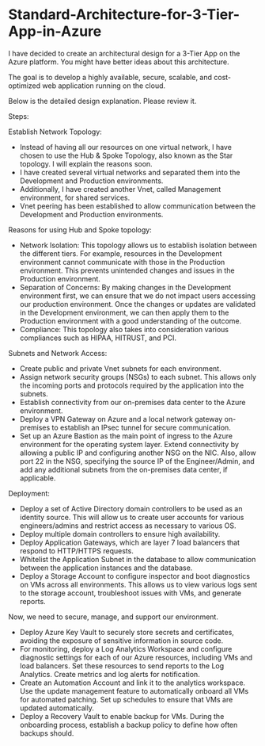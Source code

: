 # Standard-Architecture-for-3-Tier-App-in-Azure


I have decided to create an architectural design for a 3-Tier App on the Azure platform. You might have better ideas about this architecture.

The goal is to develop a highly available, secure, scalable, and cost-optimized web application running on the cloud.

Below is the detailed design explanation. Please review it.

Steps:

Establish Network Topology:
- Instead of having all our resources on one virtual network, I have chosen to use the Hub & Spoke Topology, also known as the Star topology. I will explain the reasons soon.
- I have created several virtual networks and separated them into the Development and Production environments.
- Additionally, I have created another Vnet, called Management environment, for shared services.
- Vnet peering has been established to allow communication between the Development and Production environments.

Reasons for using Hub and Spoke topology:
- Network Isolation: This topology allows us to establish isolation between the different tiers. For example, resources in the Development environment cannot communicate with those in the Production environment. This prevents unintended changes and issues in the Production environment.
- Separation of Concerns: By making changes in the Development environment first, we can ensure that we do not impact users accessing our production environment. Once the changes or updates are validated in the Development environment, we can then apply them to the Production environment with a good understanding of the outcome.
- Compliance: This topology also takes into consideration various compliances such as HIPAA, HITRUST, and PCI.

Subnets and Network Access:
- Create public and private Vnet subnets for each environment.
- Assign network security groups (NSGs) to each subnet. This allows only the incoming ports and protocols required by the application into the subnets.
- Establish connectivity from our on-premises data center to the Azure environment.
- Deploy a VPN Gateway on Azure and a local network gateway on-premises to establish an IPsec tunnel for secure communication.
- Set up an Azure Bastion as the main point of ingress to the Azure environment for the operating system layer. Extend connectivity by allowing a public IP and configuring another NSG on the NIC. Also, allow port 22 in the NSG, specifying the source IP of the Engineer/Admin, and add any additional subnets from the on-premises data center, if applicable.

Deployment:
- Deploy a set of Active Directory domain controllers to be used as an identity source. This will allow us to create user accounts for various engineers/admins and restrict access as necessary to various OS.
- Deploy multiple domain controllers to ensure high availability.
- Deploy Application Gateways, which are layer 7 load balancers that respond to HTTP/HTTPS requests.
- Whitelist the Application Subnet in the database to allow communication between the application instances and the database.
- Deploy a Storage Account to configure inspector and boot diagnostics on VMs across all environments. This allows us to view various logs sent to the storage account, troubleshoot issues with VMs, and generate reports.

Now, we need to secure, manage, and support our environment.

- Deploy Azure Key Vault to securely store secrets and certificates, avoiding the exposure of sensitive information in source code.
- For monitoring, deploy a Log Analytics Workspace and configure diagnostic settings for each of our Azure resources, including VMs and load balancers. Set these resources to send reports to the Log Analytics. Create metrics and log alerts for notification.
- Create an Automation Account and link it to the analytics workspace. Use the update management feature to automatically onboard all VMs for automated patching. Set up schedules to ensure that VMs are updated automatically.
- Deploy a Recovery Vault to enable backup for VMs. During the onboarding process, establish a backup policy to define how often backups should.



